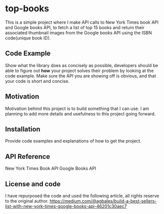 # top-books
This is a simple project where I make API calls to New York Times book API and Google books API, to fetch a list of top 15 books and return their associated thumbnail images from the Google books
API using the ISBN code(unique book ID).

## Code Example

Show what the library does as concisely as possible, developers should be able to figure out **how** your project solves their problem by looking at the code example. Make sure the API you are showing off is obvious, and that your code is short and concise.

## Motivation

Motivation behind this project is to build something that I can use. I am planning to add more details and usefulness to this project going forward.

## Installation

Provide code examples and explanations of how to get the project.

## API Reference

New York Times Book API
Google Books API

## License and code

I have repurposed the code and used the following article, all rights reserve to the original author.
https://medium.com/@agbales/build-a-best-sellers-list-with-new-york-times-google-books-api-46201c30aec7

